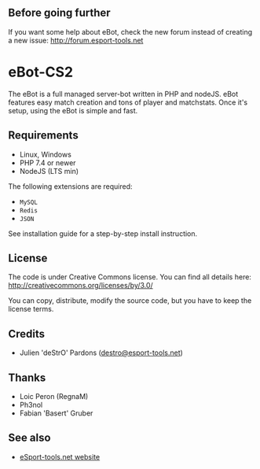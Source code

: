 ## Before going further

If you want some help about eBot, check the new forum instead of creating a new issue: http://forum.esport-tools.net

eBot-CS2
==============

The eBot is a full managed server-bot written in PHP and nodeJS. eBot features easy match creation and tons of player and matchstats. Once it's setup, using the eBot is simple and fast.

## Requirements
* Linux, Windows
* PHP 7.4 or newer
* NodeJS (LTS min)

The following extensions are required:
* `MySQL`
* `Redis`
* `JSON`


See installation guide for a step-by-step install instruction.

## License
The code is under Creative Commons license. You can find all details here: http://creativecommons.org/licenses/by/3.0/

You can copy, distribute, modify the source code, but you have to keep the license terms.

## Credits
* Julien 'deStrO' Pardons (destro@esport-tools.net)

## Thanks
* Loic Peron (RegnaM)
* Ph3nol
* Fabian 'Basert' Gruber

## See also
* [eSport-tools.net website](http://www.esport-tools.net/)


